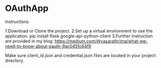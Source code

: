 # OAuthApp
Instructions

1.Download or Clone the project. 
2.Set up a virtual environment to use the application. 
pip install flask google-api-python-client 
3.Further instruction are provided in my blog: https://medium.com/@yasarathrima/what-we-need-to-know-about-oauth-9ac045fc64f9

Make sure client_id.json and credential.json files are located in your project directory.
